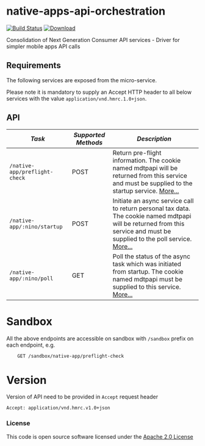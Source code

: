 # native-apps-api-orchestration

[![Build Status](https://travis-ci.org/hmrc/native-apps-api-orchestration.svg?branch=master)](https://travis-ci.org/hmrc/native-apps-api-orchestration) [ ![Download](https://api.bintray.com/packages/hmrc/releases/native-apps-api-orchestration/images/download.svg) ](https://bintray.com/hmrc/releases/native-apps-api-orchestration/_latestVersion)

Consolidation of Next Generation Consumer API services - Driver for simpler mobile apps API calls

Requirements
------------

The following services are exposed from the micro-service.

Please note it is mandatory to supply an Accept HTTP header to all below services with the value ```application/vnd.hmrc.1.0+json```.


API
---

| *Task* | *Supported Methods* | *Description* |
|--------|----|----|
| ```/native-app/preflight-check``` | POST | Return pre-flight information. The cookie named mdtpapi will be returned from this service and must be supplied to the startup service. [More...](docs/preflight-check.md) |
| ```/native-app/:nino/startup``` | POST | Initiate an async service call to return personal tax data. The cookie named mdtpapi will be returned from this service and must be supplied to the poll service.  [More...](docs/startup.md) |
| ```/native-app/:nino/poll``` | GET | Poll the status of the async task which was initiated from startup. The cookie named mdtpapi must be supplied to this service. [More...](docs/poll.md) |

# Sandbox
All the above endpoints are accessible on sandbox with `/sandbox` prefix on each endpoint, e.g.
```
    GET /sandbox/native-app/preflight-check
```

# Version
Version of API need to be provided in `Accept` request header
```
Accept: application/vnd.hmrc.v1.0+json
```

### License

This code is open source software licensed under the [Apache 2.0 License]("http://www.apache.org/licenses/LICENSE-2.0.html")
